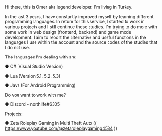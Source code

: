 Hi there, this is Omer aka legend developer. I'm living in Turkey.

In the last 3 years, I have constantly improved myself by learning different programming languages. In return for this service, I started to work in various projects and I still continue these studies. I'm trying to do more with some work in web design (frontend, backend) and game mode development. I aim to report the alternative and useful functions in the languages I use within the account and the source codes of the studies that I do not use.

The languages I'm dealing with are:

● C# (Visual Studio Version)

● Lua (Version 5.1, 5.2, 5.3)

● Java (For Android Programming)
 
 
  
   

Do you want to work with me?

● Discord - northlife#6305

Projects:

● Zeta Roleplay Gaming in Multi Theft Auto (( https://www.youtube.com/@zetaroleplaygaming4534 )) 
